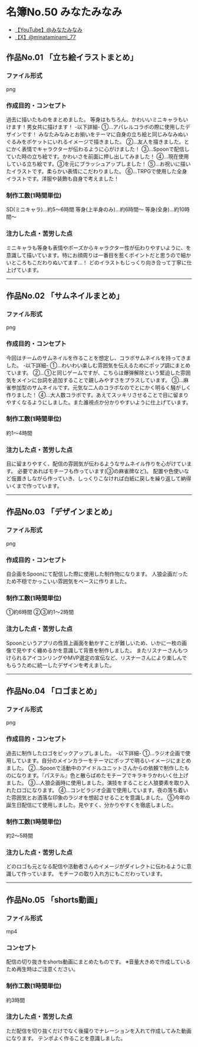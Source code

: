 # 名簿No.50 みなたみなみ

- [【YouTube】@みなたみなみ](https://youtube.com/@みなたみなみ)
- [【X】@minataminami_77](https://x.com/@minataminami_77)

## 作品No.01 「立ち絵イラストまとめ」

### ファイル形式

png

### 作成目的・コンセプト

過去に描いたものをまとめました。
等身はもちろん、かわいいミニキャラもいけます！男女共に描けます！
-以下詳細-
①…アパレルコラボの際に使用したデザインです！
みなたみなみとお揃いをテーマに自身の立ち絵と同じみなみぬいぐるみをポケットにいれるイメージで描きました。
②…友人を描きました。とにかく表情でキャラクターが伝わるように心がけました！
③…Spoonで配信していた時の立ち絵です。かわいさを前面に押し出してみました！
④…現在使用している立ち絵です。③を元にブラッシュアップしました！
⑤…お祝いに描いたイラストです。柔らかい表情にこだわりました。
⑥…TRPGで使用した全身イラストです。洋服や装飾も自身で考えました！

### 制作工数(1時間単位)

SD(ミニキャラ)…約5～6時間
等身(上半身のみ)…約6時間～
等身(全身)…約10時間～

### 注力した点・苦労した点

ミニキャラも等身も表情やポーズからキャラクター性が伝わりやすいように、を意識して描いています。特にお顔周りは一番目を惹くポイントだと思うので細かいところもこだわりぬいてます…！
どのイラストもじっくり向き合って丁寧に仕上げています。

---

## 作品No.02 「サムネイルまとめ」

### ファイル形式

png

### 作成目的・コンセプト

今回はチームのサムネイルを作ることを想定し、コラボサムネイルを持ってきました。
-以下詳細-
①…わいわい楽しむ雰囲気を伝えるためにポップ調にまとめています。
②…①と同じゲームですが、こちらは爆弾解除という緊迫した雰囲気をメインに台詞を追加することで親しみやすさをプラスしています。
③…麻雀参加型のサムネイルです。元気な二人のコラボなのでとにかく明るく騒がしく作りました！
④…大人数コラボです。あえてスッキリさせることで目に留まりやすくなるようにしました。また誰視点か分かりやすいように仕上げています。


### 制作工数(1時間単位)

約1～4時間

### 注力した点・苦労した点

目に留まりやすく、配信の雰囲気が伝わるようなサムネイル作りを心がけています。
必要であればモチーフも作っています(③の麻雀牌など)。
配置や色使いなど仮置きしながら作っていき、しっくりこなければ白紙に戻しを繰り返して納得いくまで作っています。

---

## 作品No.03 「デザインまとめ」

### ファイル形式

png

### 作成目的・コンセプト

自企画をSpoonにて配信した際に使用した制作物になります。
人狼企画だったため不穏でかっこいい雰囲気をベースに作りました。

### 制作工数(1時間単位)

①約6時間
②③約1～2時間

### 注力した点・苦労した点

Spoonというアプリの性質上画面を動かすことが難しいため、いかに一枚の画像で見やすく纏めるかを意識して背景を制作しました。
またリスナーさんもつけられるアイコンリングやMVP選定の宣伝など、リスナーさんにより楽しんでもらうために統一したデザインを考えました。

---

## 作品No.04 「ロゴまとめ」

### ファイル形式

png

### 作成目的・コンセプト

過去に制作したロゴをピックアップしました。
-以下詳細-
①…ラジオ企画で使用しています。自分のメインカラーをテーマにポップで明るいイメージにまとめました。
②…Spoonで活動中のアイドルユニットさんからの依頼で制作したものになります。『パステル』色と散らばめたモチーフでキラキラかわいく仕上げました。
③…人狼企画時に使用しました。演技をすることと人狼要素を取り入れたロゴになります。
④…コンビラジオ企画で使用しています。夜の落ち着いた雰囲気とお洒落な印象のラジオを想起させることを意識しました。
⑤今年の誕生日配信にて使用しました。見やすく、分かりやすくを徹底しました。

### 制作工数(1時間単位)

約2～5時間

### 注力した点・苦労した点

どのロゴも元となる配信や活動者さんのイメージがダイレクトに伝わるように意識して作っています。
モチーフの取り入れ方にもこだわっています。

---

## 作品No.05 「shorts動画」

### ファイル形式

mp4

### コンセプト

配信の切り抜きをshorts動画にまとめたものです。
※音量大きめで作成しているため再生時はご注意ください。

### 制作工数(1時間単位)

約3時間

### 注力した点・苦労した点

ただ配信を切り抜くだけでなく後撮りでナレーションを入れて作成してみた動画になります。
テンポよく作ることを意識しました。
